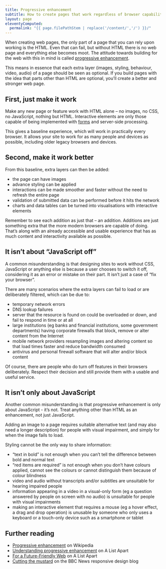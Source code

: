 ```yaml
---
title: Progressive enhancement
subtitle: How to create pages that work regardless of browser capability
layout: page
eleventyComputed:
  permalink: "{{ page.filePathStem | replace('/content/','/') }}/"
---
```


When creating web pages, the only part of a page that you can rely upon working is the HTML. Even that can fail, but without HTML there is no web page and everything else becomes moot. The attitude towards building for the web with this in mind is called [progressive enhancement](https://en.wikipedia.org/wiki/Progressive_enhancement).

This means in essence that each extra layer (images, styling, behaviour, video, audio) of a page should be seen as optional. If you build pages with the idea that parts other than HTML are optional, you’ll create a better and stronger web page.

## First, just make it work

Make any new page or feature work with HTML alone – no images, no CSS, no JavaScript, nothing but HTML. Interactive elements are only those capable of being implemented with [forms](https://en.wikipedia.org/wiki/Form_\(HTML\)) and server-side processing.

This gives a baseline experience, which will work in practically every browser. It allows your site to work for as many people and devices as possible, including older legacy browsers and devices.

## Second, make it work better

From this baseline, extra layers can then be added:

- the page can have images
- advance styling can be applied
- interactions can be made smoother and faster without the need to refresh the entire page
- validation of submitted data can be performed before it hits the network
- charts and data tables can be turned into visualisations with interactive elements

Remember to see each addition as just that – an addition. Additions are just something extra that the more modern browsers are capable of doing. That’s along with an already accessible and usable experience that has as much content and interactivity available as possible.

## It isn’t about “JavaScript off”

A common misunderstanding is that designing sites to work without CSS, JavaScript or anything else is because a user chooses to switch it off, considering it as an error or mistake on their part. It isn’t just a case of “fix your browser”.

There are many scenarios where the extra layers can fail to load or are deliberately filtered, which can be due to:

- temporary network errors
- DNS lookup failures
- server that the resource is found on could be overloaded or down, and fail to respond in time or at all
- large institutions (eg banks and financial institutions, some government departments) having corporate firewalls that block, remove or alter content from the Internet
- mobile network providers resampling images and altering content so that load times faster and reduce bandwidth consumed
- antivirus and personal firewall software that will alter and/or block content

Of course, there are people who do turn off features in their browsers deliberately. Respect their decision and still provide them with a usable and useful service.

## It isn’t only about JavaScript

Another common misunderstanding is that progressive enhancement is only about JavaScript - it’s not. Treat anything other than HTML as an enhancement, not just JavaScript.

Adding an image to a page requires suitable alternative text (and may also need a longer description) for people with visual impairment, and simply for when the image fails to load.

Styling cannot be the only way to share information:

- “text in bold” is not enough when you can’t tell the difference between bold and normal text
- “red items are required” is not enough when you don’t have colours applied, cannot see the colours or cannot distinguish them because of colour blindness
- video and audio without transcripts and/or subtitles are unsuitable for hearing impaired people
- information appearing in a video in a visual-only form (eg a question answered by people on screen with no audio) is unsuitable for people with visual impairments
- making an interactive element that requires a mouse (eg a hover effect, a drag and drop operation) is unusable by someone who only uses a keyboard or a touch-only device such as a smartphone or tablet

## Further reading

- [Progressive enhancement](https://en.wikipedia.org/wiki/Progressive_enhancement) on Wikipedia
- [Understanding progressive enhancement](http://alistapart.com/article/understandingprogressiveenhancement) on A List Apart
- [For a Future-Friendly Web](http://alistapart.com/article/for-a-future-friendly-web) on A List Apart
- [Cutting the mustard](http://responsivenews.co.uk/post/18948466399/cutting-the-mustard) on the BBC News responsive design blog

